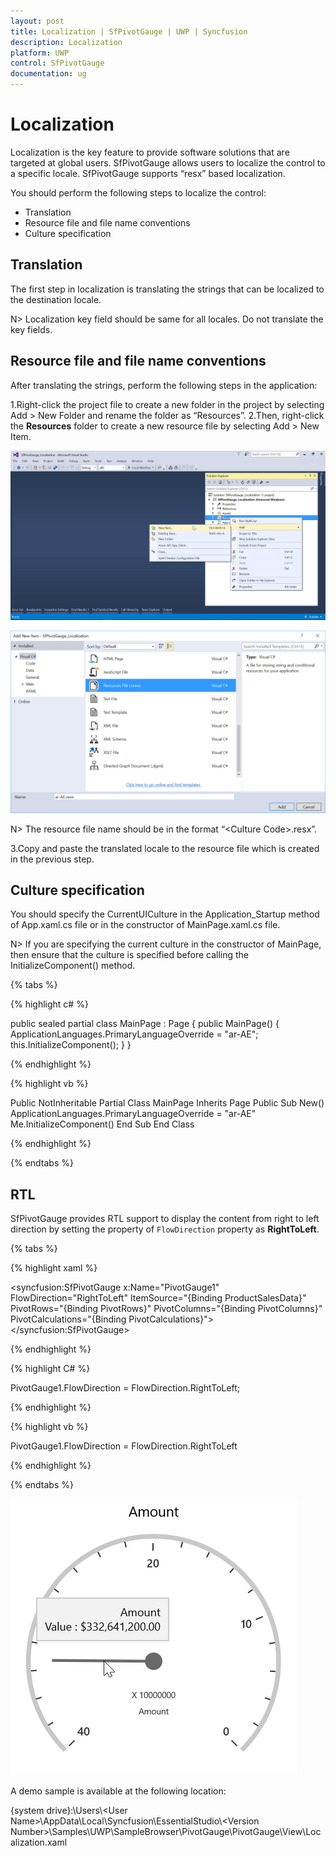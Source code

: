 ```yaml
---
layout: post
title: Localization | SfPivotGauge | UWP | Syncfusion
description: Localization
platform: UWP
control: SfPivotGauge
documentation: ug
---
```


# Localization

Localization is the key feature to provide software solutions that are targeted at global users. SfPivotGauge allows users to localize the control to a specific locale. SfPivotGauge supports “resx” based localization.

You should perform the following steps to localize the control:

* Translation
* Resource file and file name conventions
* Culture specification

## Translation

The first step in localization is translating the strings that can be localized to the destination locale.

N> Localization key field should be same for all locales. Do not translate the key fields.

## Resource file and file name conventions

After translating the strings, perform the following steps in the application:

1.Right-click the project file to create a new folder in the project by selecting Add > New Folder and rename the folder as “Resources”.
2.Then, right-click the **Resources** folder to create a new resource file by selecting Add > New Item.

![](Localization_images/Localization-step1.png)

![](Localization_images/Localization-step2.png)

N> The resource file name should be in the format “&lt;Culture Code&gt;.resx”.

3.Copy and paste the translated locale to the resource file which is created in the previous step.

## Culture specification

You should specify the CurrentUICulture in the Application_Startup method of App.xaml.cs file or in the constructor of MainPage.xaml.cs file.

N> If you are specifying the current culture in the constructor of MainPage, then ensure that the culture is specified before calling the InitializeComponent() method.

{% tabs %}

{% highlight c# %}

public sealed partial class MainPage : Page
{
    public MainPage()
    {
        ApplicationLanguages.PrimaryLanguageOverride = "ar-AE";
        this.InitializeComponent();
    }
}

{% endhighlight %}

{% highlight vb %}

Public NotInheritable Partial Class MainPage
    Inherits Page
    Public Sub New()
        ApplicationLanguages.PrimaryLanguageOverride = "ar-AE"
        Me.InitializeComponent()
    End Sub
End Class

{% endhighlight %}

{% endtabs %}

## RTL

SfPivotGauge provides RTL support to display the content from right to left direction by setting the property of `FlowDirection` property as **RightToLeft**.

{% tabs %}

{% highlight xaml %}

<syncfusion:SfPivotGauge x:Name="PivotGauge1" FlowDirection="RightToLeft"
                         ItemSource="{Binding ProductSalesData}" PivotRows="{Binding PivotRows}"
                         PivotColumns="{Binding PivotColumns}" PivotCalculations="{Binding PivotCalculations}">
</syncfusion:SfPivotGauge>

{% endhighlight %}

{% highlight C# %}

PivotGauge1.FlowDirection = FlowDirection.RightToLeft;

{% endhighlight %}

{% highlight vb %}

PivotGauge1.FlowDirection = FlowDirection.RightToLeft

{% endhighlight %}

{% endtabs %}

![](Localization_images/Localization-RTL.png)

A demo sample is available at the following location:

{system drive}:\Users\\&lt;User Name&gt;\AppData\Local\Syncfusion\EssentialStudio\\&lt;Version Number&gt;\Samples\UWP\SampleBrowser\PivotGauge\PivotGauge\View\Localization.xaml